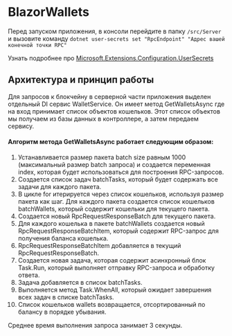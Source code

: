 # BlazorWallets

Перед запуском приложения, в консоли перейдите в папку `/src/Server` и вызовите команду `dotnet user-secrets set "RpcEndpoint" "Адрес вашей конечной точки RPC"`

Узнать подробнее про [Microsoft.Extensions.Configuration.UserSecrets](https://learn.microsoft.com/ru-ru/dotnet/api/microsoft.extensions.configuration.usersecrets)


## Архитектура и принцип работы
Для запросов к блокчейну в серверной части приложения выделен отдельный DI сервис WalletService. Он имеет метод GetWalletsAsync где на вход принимает список объектов кошельков. Этот список объектов мы получаем из базы данных в контроллере, а затем передаем сервису. 

#### Алгоритм метода GetWalletsAsync работает следующим образом:

1. Устанавливается размер пакета batch size равным 1000 (максимальный размер batch запроса) и создается переменная index, которая будет использоваться для построения RPC-запросов.
2. Создается список задач batchTasks, который будет содержать все задачи для каждого пакета.
3. В цикле for итерируется через список кошельков, используя размер пакета как шаг. Для каждого пакета создается список кошельков batchWallets, который содержит кошельки для текущего пакета.
4. Создается новый RpcRequestResponseBatch для текущего пакета.
5. Для каждого кошелька в пакете batchWallets создается новый RpcRequestResponseBatchItem, который содержит RPC-запрос для получения баланса кошелька.
6. RpcRequestResponseBatchItem добавляется в текущий RpcRequestResponseBatch.
7. Создается новая задача, которая содержит асинхронный блок Task.Run, который выполняет отправку RPC-запроса и обработку ответа.
8. Задача добавляется в список batchTasks.
9. Выполняется метод Task.WhenAll, который ожидает завершения всех задач в списке batchTasks.
10. Список кошельков wallets возвращается, отсортированный по балансу в порядке убывания.

Среднее время выполнения запроса занимает 3 секунды.

